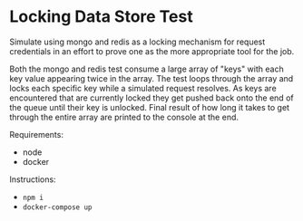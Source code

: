 # Locking Data Store Test

Simulate using mongo and redis as a locking mechanism for request credentials in an effort to prove one as the more appropriate tool for the job.

Both the mongo and redis test consume a large array of "keys" with each key value appearing twice in the array. The test loops through the array and locks each specific key while a simulated request resolves. As keys are encountered that are currently locked they get pushed back onto the end of the queue until their key is unlocked. Final result of how long it takes to get through the entire array are printed to the console at the end.

Requirements:
- node
- docker

Instructions:
- `npm i`
- `docker-compose up`
